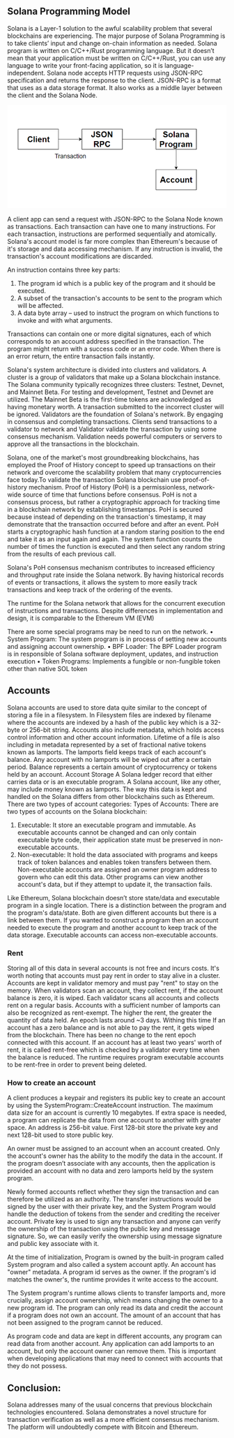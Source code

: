 ## Solana Programming Model
Solana is a Layer-1 solution to the awful scalability problem that several blockchains are experiencing. The major purpose of Solana Programming is to take clients’ input and change on-chain information as needed. Solana program is written on C/C++/Rust programming language. But it doesn’t mean that your application must be written on C/C++/Rust, you can use any language to write your front-facing application, so it is language-independent. Solana node accepts HTTP requests using JSON-RPC specification and returns the response to the client. JSON-RPC is a format that uses as a data storage format. It also works as a middle layer between the client and the Solana Node.

![Solana Programming Model](sol-pro-model.png)

A client app can send a request with JSON-RPC to the Solana Node known as transactions. Each transaction can have one to many instructions. For each transaction, instructions are performed sequentially and atomically. Solana's account model is far more complex than Ethereum's because of it's storage and data accessing mechanism. If any instruction is invalid, the transaction's account modifications are discarded.

An instruction contains three key parts: 
1) The program id which is a public key of the program and it should be executed.
2) A subset of the transaction's accounts to be sent to the program which will be affected.
3) A data byte array – used to instruct the program on which functions to invoke and with what arguments.

Transactions can contain one or more digital signatures, each of which corresponds to an account address specified in the transaction. The program might return with a success code or an error code. When there is an error return, the entire transaction fails instantly.

Solana's system architecture is divided into clusters and validators. A cluster is a group of validators that make up a Solana blockchain instance. The Solana community typically recognizes three clusters: Testnet, Devnet, and Mainnet Beta. For testing and development, Testnet and Devnet are utilized. The Mainnet Beta is the first-time tokens are acknowledged as having monetary worth. A transaction submitted to the incorrect cluster will be ignored.  Validators are the foundation of Solana's network. By engaging in consensus and completing transactions. Clients send transactions to a validator to network and Validator validate the transaction by using some consensus mechanism. Validation needs powerful computers or servers to approve all the transactions in the blockchain. 

Solana, one of the market's most groundbreaking blockchains, has employed the Proof of History concept to speed up transactions on their network and overcome the scalability problem that many cryptocurrencies face today.To validate the transaction Solana blockchain use proof-of-history mechanism. Proof of History (PoH) is a permissionless, network-wide source of time that functions before consensus. PoH is not a consensus process, but rather a cryptographic approach for tracking time in a blockchain network by establishing timestamps. PoH is secured because instead of depending on the transaction's timestamp, it may demonstrate that the transaction occurred before and after an event. PoH starts a cryptographic hash function at a random staring position to the end and take it as an input again and again. The system function counts the number of times the function is executed and then select any random string from the results of each previous call. 

Solana's PoH consensus mechanism contributes to increased efficiency and throughput rate inside the Solana network. By having historical records of events or transactions, it allows the system to more easily track transactions and keep track of the ordering of the events.

The runtime for the Solana network that allows for the concurrent execution of instructions and transactions. Despite differences in implementation and design, it is comparable to the Ethereum VM (EVM)

There are some special programs may be need to run on the network.
•	System Program: The system program is in process of setting new accounts and assigning account ownership.
•	BPF Loader: The BPF Loader program is in responsible of Solana software deployment, updates, and instruction execution
•	Token Programs: Implements a fungible or non-fungible token other than native SOL token



## Accounts

Solana accounts are used to store data quite similar to the concept of storing a file in a filesystem. In Filesystem files are indexed by filename where the accounts are indexed by a hash of the public key which is a 32-byte or 256-bit string.  Accounts also include metadata, which holds access control information and other account information. Lifetime of a file is also including in metadata represented by a set of fractional native tokens known as lamports. The lamports field keeps track of each account's balance. Any account with no lamports will be wiped out after a certain period.
Balance represents a certain amount of cryptocurrency or tokens held by an account. 
Account Storage
A Solana ledger record that either carries data or is an executable program. A Solana account, like any other, may include money known as lamports. The way this data is kept and handled on the Solana differs from other blockchains such as Ethereum. There are two types of account categories: 
Types of Accounts:
There are two types of accounts on the Solana blockchain: 
1)	Executable: It store an executable program and immutable. As executable accounts cannot be changed and can only contain executable byte code, their application state must be preserved in non-executable accounts.
2)	Non-executable: It hold the data associated with programs and keeps track of token balances and enables token transfers between them. Non-executable accounts are assigned an owner program address to govern who can edit this data. Other programs can view another account's data, but if they attempt to update it, the transaction fails.

Like Ethereum, Solana blockchain doesn’t store state/data and executable program in a single location. There is a distinction between the program and the program's data/state. Both are given different accounts but there is a link between them. If you wanted to construct a program then an account needed to execute the program and another account to keep track of the data storage. Executable accounts can access non-executable accounts.

### Rent
Storing all of this data in several accounts is not free and incurs costs. It's worth noting that accounts must pay rent in order to stay alive in a cluster. Accounts are kept in validator memory and must pay "rent" to stay on the memory. When validators scan an account, they collect rent, if the account balance is zero, it is wiped. Each validator scans all accounts and collects rent on a regular basis. Accounts with a sufficient number of lamports can also be recognized as rent-exempt. The higher the rent, the greater the quantity of data held. 
An epoch lasts around ~3 days. Withing this time If an account has a zero balance and is not able to pay the rent, it gets wiped from the blockchain. There has been no change to the rent epoch connected with this account.
If an account has at least two years' worth of rent, it is called rent-free which is checked by a validator every time when the balance is reduced. The runtime requires program executable accounts to be rent-free in order to prevent being deleted.

### How to create an account
A client produces a keypair and registers its public key to create an account by using the SystemProgram::CreateAccount instruction. The maximum data size for an account is currently 10 megabytes. If extra space is needed, a program can replicate the data from one account to another with greater space. An address is 256-bit value. First 128-bit store the private key and next 128-bit used to store public key. 

An owner must be assigned to an account when an account created. Only the account's owner has the ability to the modify the data in the account. If the program doesn’t associate with any accounts, then the application is provided an account with no data and zero lamports held by the system program. 

Newly formed accounts reflect whether they sign the transaction and can therefore be utilized as an authority. The transfer instructions would be signed by the user with their private key, and the System Program would handle the deduction of tokens from the sender and crediting the receiver account. Private key is used to sign any transaction and anyone can verify the ownership of the transaction using the public key and message signature. So, we can easily verify the ownership using message signature and public key associate with it.

At the time of initialization, Program is owned by the built-in program called System program and also called a system account aptly. An account has "owner" metadata. A program id serves as the owner. If the program's id matches the owner's, the runtime provides it write access to the account. 

The System program's runtime allows clients to transfer lamports and, more crucially, assign account ownership, which means changing the owner to a new program id. The program can only read its data and credit the account if a program does not own an account. The amount of an account that has not been assigned to the program cannot be reduced.

As program code and data are kept in different accounts, any program can read data from another account. Any application can add lamports to an account, but only the account owner can remove them. This is important when developing applications that may need to connect with accounts that they do not possess.

## Conclusion:
Solana addresses many of the usual concerns that previous blockchain technologies encountered.  Solana demonstrates a novel structure for transaction verification as well as a more efficient consensus mechanism. The platform will undoubtedly compete with Bitcoin and Ethereum.
